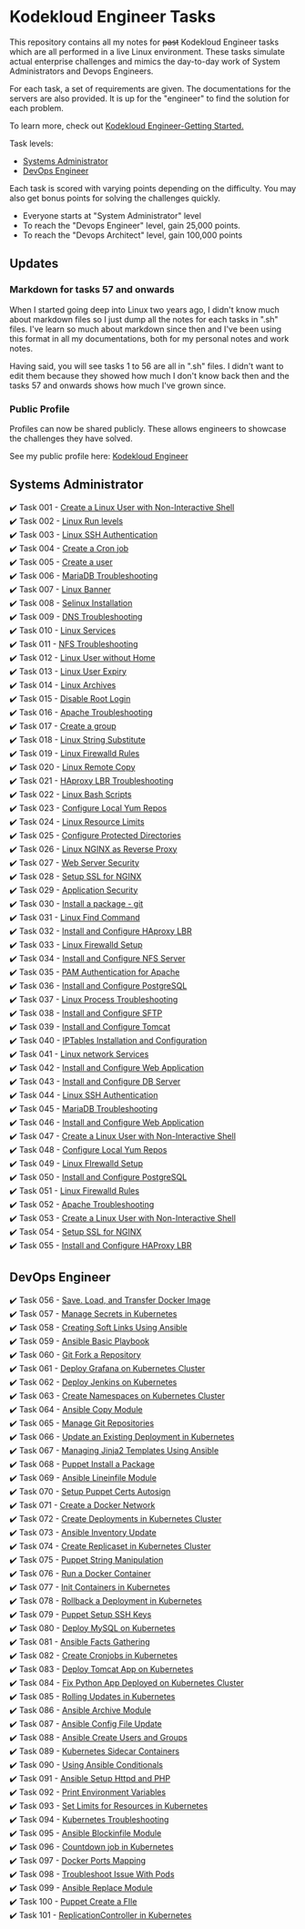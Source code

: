 
# Kodekloud Engineer Tasks #

This repository contains all my notes for ~~past~~ Kodekloud Engineer tasks which are all performed in a live Linux environment. These tasks simulate actual enterprise challenges and mimics the day-to-day work of System Administrators and Devops Engineers.

For each task, a set of requirements are given. The documentations for the servers are also provided. It is up for the "engineer" to find the solution for each problem. 

To learn more, check out [Kodekloud Engineer-Getting Started.](https://kodekloudhub.github.io/kodekloud-engineer/docs/getting-started)

Task levels:

- [Systems Administrator](#systems-administrator)
- [DevOps Engineer](#devops-engineer)

Each task is scored with varying points depending on the difficulty. You may also get bonus points for solving the challenges quickly.

- Everyone starts at "System Administrator" level
- To reach the "Devops Engineer" level, gain 25,000 points.
- To reach the "Devops Architect" level, gain 100,000 points

## Updates

### Markdown for tasks 57 and onwards

When I started going deep into Linux two years ago, I didn't know much about markdown files so I just dump all the notes for each tasks in ".sh" files. I've learn so much about markdown since then and I've been using this format in all my documentations, both for my personal notes and work notes.

Having said, you will see tasks 1 to 56 are all in ".sh" files. I didn't want to edit them because they showed how much I don't know back then and the tasks 57 and onwards shows how much I've grown since.

### Public Profile

Profiles can now be shared publicly. These allows engineers to showcase the challenges they have solved.

See my public profile here: [Kodekloud Engineer](https://kodekloud-engineer.com/#!/user_profile?uid=15930992248539436)  

## Systems Administrator ##

:heavy_check_mark: Task 001	- [Create a Linux User with Non-Interactive Shell](./Tasks_001-009/TASK_1-Create_a_Linux_user_with_non-interactive_shell.sh)  
:heavy_check_mark: Task 002	- [Linux Run levels](./Tasks_001-009/TASK_2-Linux_Run_Levels.sh)  
:heavy_check_mark: Task 003	- [Linux SSH Authentication](./Tasks_001-009/TASK_3-Linux_SSH_Authentication.sh)  
:heavy_check_mark: Task 004 	- [Create a Cron job](./Tasks_001-009/TASK_4-Create_a_Cron_Job.sh)  
:heavy_check_mark: Task 005 	- [Create a user](./Tasks_001-009/TASK_5-Create_a_User.sh)  
:heavy_check_mark: Task 006 	- [MariaDB Troubleshooting](./Tasks_001-009/TASK_6-MariaDB_Troubleshooting.sh)  
:heavy_check_mark: Task 007 	- [Linux Banner](./Tasks_001-009/TASK_7-Linux_Banner.sh)  
:heavy_check_mark: Task 008 	- [Selinux Installation](./Tasks_001-009/TASK_8-Selinux_installation.sh)  
:heavy_check_mark: Task 009  - [DNS Troubleshooting](./Tasks_001-009/TASK_9-DNS_Troubleshooting.sh)  
:heavy_check_mark: Task 010  - [Linux Services](./Tasks_10-020/TASK_10-Linux_Services.sh)  
:heavy_check_mark: Task 011  - [NFS Troubleshooting](./Tasks_10-020/TASK_11-NFS_Troubleshooting.sh)  
:heavy_check_mark: Task 012  - [Linux User without Home](./Tasks_10-020/TASK_12-Linux_User_Without_Home.sh)  
:heavy_check_mark: Task 013  - [Linux User Expiry](./Tasks_10-020/TASK_13-Linux_User_Expiry.sh)  
:heavy_check_mark: Task 014  - [Linux Archives](./Tasks_10-020/TASK_14-Linux_Archives.sh)  
:heavy_check_mark: Task 015  - [Disable Root Login](./Tasks_10-020/TASK_15-Disable_Root_Login.sh)  
:heavy_check_mark: Task 016  - [Apache Troubleshooting](./Tasks_10-020/TASK_16-Apache_Troubleshooting.sh)  
:heavy_check_mark: Task 017  - [Create a group](./Tasks_10-020/TASK_17-Create_a_group.sh)  
:heavy_check_mark: Task 018  - [Linux String Substitute](./Tasks_10-020/TASK_18-Linux_String_Substitute.sh)  
:heavy_check_mark: Task 019  - [Linux Firewalld Rules](./Tasks_10-020/TASK_19-Linux_Firewalld_Rules.sh)  
:heavy_check_mark: Task 020  - [Linux Remote Copy](./Tasks_10-020/TASK_20-Linux_Remote_Copy.sh)  
:heavy_check_mark: Task 021  - [HAproxy LBR Troubleshooting](./Tasks_021-030/TASK_21-Haproxy_LBR_Troubleshooting.sh)  
:heavy_check_mark: Task 022  - [Linux Bash Scripts](./Tasks_021-030/TASK_22-Linux_Bash_Scripts.sh)  
:heavy_check_mark: Task 023  - [Configure Local Yum Repos](./Tasks_021-030/TASK_23-Configure_Local_Yum_repos.sh)  
:heavy_check_mark: Task 024  - [Linux Resource Limits](./Tasks_021-030/TASK_24-Linux_Resource_Limits.sh)  
:heavy_check_mark: Task 025  - [Configure Protected Directories](./Tasks_021-030/TASK_25-Configure_protected_directories_in_Apache.sh)  
:heavy_check_mark: Task 026  - [Linux NGINX as Reverse Proxy](./Tasks_021-030/TASK_26-Linux_Nginx_as_Reverse_Proxy.sh)  
:heavy_check_mark: Task 027  - [Web Server Security](./Tasks_021-030/TASK_27-Web_Server_Security.sh)  
:heavy_check_mark: Task 028  - [Setup SSL for NGINX](./Tasks_021-030/TASK_28-Setup_SSL_for_Nginx.sh)  
:heavy_check_mark: Task 029  - [Application Security](./Tasks_021-030/TASK_29-Application_Security.sh)  
:heavy_check_mark: Task 030  - [Install a package - git](./Tasks_021-030/TASK_30-Install_a_package_-_vsftpd.sh)  
:heavy_check_mark: Task 031  - [Linux Find Command](./Tasks_031-040/TASK_31-Linux_Find_Command.sh)  
:heavy_check_mark: Task 032  - [Install and Configure HAproxy LBR](./Tasks_031-040/TASK_32-Install_and_Configure_HaProxy_LBR.sh)  
:heavy_check_mark: Task 033  - [Linux Firewalld Setup](./Tasks_031-040/TASK_33-Linux_Firewalld_Setup.sh)  
:heavy_check_mark: Task 034  - [Install and Configure NFS Server](./Tasks_031-040/TASK_34-Install_and_Configure_NFS_Server.sh)  
:heavy_check_mark: Task 035  - [PAM Authentication for Apache](./Tasks_031-040/TASK_35-PAM_Authentication_For_Apache.sh)  
:heavy_check_mark: Task 036  - [Install and Configure PostgreSQL](./Tasks_031-040/TASK_36-Install_and_Configure_PostgreSQL.sh)  
:heavy_check_mark: Task 037  - [Linux Process Troubleshooting](./Tasks_031-040/TASK_37-Linux_Process_Troubleshooting.sh)  
:heavy_check_mark: Task 038  - [Install and Configure SFTP](./Tasks_031-040/TASK_38-Install_And_Configure_SFTP.sh)  
:heavy_check_mark: Task 039  - [Install and Configure Tomcat](./Tasks_031-040/TASK_39-Install_and_Configure_Tomcat_Server.sh)  
:heavy_check_mark: Task 040  - [IPTables Installation and Configuration](./Tasks_031-040/TASK_40-IPtables_Installation_And_Configuration.sh)  
:heavy_check_mark: Task 041  - [Linux network Services](./Tasks_041-050/TASK_41-Linux_Network_Services.sh)  
:heavy_check_mark: Task 042  - [Install and Configure Web Application](./Tasks_041-050/TASK_42-Install_and_Configure_Web_Application.sh)  
:heavy_check_mark: Task 043  - [Install and Configure DB Server](./Tasks_041-050/TASK_43-Install_and_Configure_DB_Server.sh)  
:heavy_check_mark: Task 044  - [Linux SSH Authentication](./Tasks_041-050/TASK_44-Linux_SSH_Authentication.sh)  
:heavy_check_mark: Task 045  - [MariaDB Troubleshooting](./Tasks_041-050/TASK_45-MariaDB_Troubleshooting.sh)  
:heavy_check_mark: Task 046  - [Install and Configure Web Application](./Tasks_041-050/TASK_46-Install_and_Configure_Web_Application.sh)  
:heavy_check_mark: Task 047  - [Create a Linux User with Non-Interactive Shell](./Tasks_041-050/TASK_47-Create_a_Linux_User_with_non-interactive_shell.sh)  
:heavy_check_mark: Task 048  - [Configure Local Yum Repos](./Tasks_041-050/TASK_48-Configure_Local_Yum_repos.sh)  
:heavy_check_mark: Task 049  - [Linux FIrewalld Setup](./Tasks_041-050/TASK_49-Linux_Firewalld_Setup.sh)  
:heavy_check_mark: Task 050  - [Install and Configure PostgreSQL](./Tasks_041-050/TASK_50-Install_and_Configure_PostgreSQL.sh)  
:heavy_check_mark: Task 051  - [Linux Firewalld Rules](./Tasks_051-060/TASK_51-Linux_Firewalld_Rules.sh)  
:heavy_check_mark: Task 052  - [Apache Troubleshooting](./Tasks_051-060/TASK_52-Apache_Troubleshooting.sh)  
:heavy_check_mark: Task 053  - [Create a Linux User with Non-Interactive Shell](./Tasks_051-060/TASK_53-Create_a_Linux_User_with_non-interactive_shell.sh)  
:heavy_check_mark: Task 054  - [Setup SSL for NGINX](./Tasks_051-060/TASK_54-Setup_SSL_for_NGINX.sh)  
:heavy_check_mark: Task 055  - [Install and Configure HAProxy LBR](./Tasks_051-060/TASK_55-Install_and_Configure_HAProxy_LBR.sh)  

## DevOps Engineer 

:heavy_check_mark: Task 056  - [Save. Load, and Transfer Docker Image](./Tasks_051-060/TASK_56-Save-load-transfer-Docker-image.sh)  
:heavy_check_mark: Task 057  - [Manage Secrets in Kubernetes](./Tasks_051-060/TASK_57-Manage_secrets_in_Kubernetes.md)  
:heavy_check_mark: Task 058  - [Creating Soft Links Using Ansible](./Tasks_051-060/TASK_58-Creating_softlinks_using_Ansible.md)  
:heavy_check_mark: Task 059  - [Ansible Basic Playbook](./Tasks_051-060/TASK_59-Ansible_Basic_Playbook.md)   
:heavy_check_mark: Task 060  - [Git Fork a Repository](./Tasks_051-060/TASK_60-Git_Fork_a_Repository.md)  
:heavy_check_mark: Task 061  - [Deploy Grafana on Kubernetes Cluster](./Tasks_061-070/TASK_61-Deploy_Grafana_on_Kubernetes.md)   
:heavy_check_mark: Task 062  - [Deploy Jenkins on Kubernetes](./Tasks_061-070/TASK_62-Deploy_Jenkins_on_Kubernetes.md)  
:heavy_check_mark: Task 063  - [Create Namespaces on Kubernetes Cluster](./Tasks_061-070/TASK_63-Create_Namespaces_in_Kubernetes.md)   
:heavy_check_mark: Task 064  - [Ansible Copy Module](./Tasks_061-070/TASK_64-Ansible_Copy_Module.md)   
:heavy_check_mark: Task 065  -  [Manage Git Repositories](./Tasks_061-070/TASK_65-Manage_Git_repositories.md)   
:heavy_check_mark: Task 066  -  [Update an Existing Deployment in Kubernetes](./Tasks_061-070/TASK_66_Update_existing_Deployment_in_Kubernetes.md)   
:heavy_check_mark: Task 067  -  [Managing Jinja2 Templates Using Ansible](./Tasks_061-070/TASK_67_Managing_Jinja2_Templates.md)  
:heavy_check_mark: Task 068  -  [Puppet Install a Package](./Tasks_061-070/TASK_68_Puppet-Install_a_Package.md)   
:heavy_check_mark: Task 069  -  [Ansible Lineinfile Module](./Tasks_061-070/TASK_69-Ansible_Lineinfile_Module.md)   
:heavy_check_mark: Task 070  -  [Setup Puppet Certs Autosign](./Tasks_061-070/TASK_70-Setup_Puppet_Certs_Autosign.md)   
:heavy_check_mark: Task 071  -  [Create a Docker Network](./Tasks_071-080/TASK_71-Create_a_Docker_Network.md)   
:heavy_check_mark: Task 072  -  [Create Deployments in Kubernetes Cluster](./Tasks_071-080/TASK_72-Create_Deployments_in_Kubernetes_Cluster.md)   
:heavy_check_mark: Task 073  -  [Ansible Inventory Update](./Tasks_071-080/TASK_73-Ansible_Inventory_Update.md)     
:heavy_check_mark: Task 074  -  [Create Replicaset in Kubernetes Cluster](./Tasks_071-080/TASK_74-Create_Replicaset_in_Kubernetes_Cluster.md)   
:heavy_check_mark: Task 075  -  [Puppet String Manipulation](./Tasks_071-080/TASK_75-Puppet_String_Manipulation.md)    
:heavy_check_mark: Task 076  -  [Run a Docker Container](./Tasks_071-080/TASK_76-Run_a_Docker_Container.md)    
:heavy_check_mark: Task 077  -  [Init Containers in Kubernetes](./Tasks_071-080/TASK_77-Init_containers_in_Kubernetes.md)  
:heavy_check_mark: Task 078  -  [Rollback a Deployment in Kubernetes](./Tasks_071-080/TASK_78-Rollback_deployment_in_Kubernetes.md)   
:heavy_check_mark: Task 079  -  [Puppet Setup SSH Keys](./Tasks_071-080/TASK_79-Puppet_Setup_SSH_Keys.md)    
:heavy_check_mark: Task 080  -  [Deploy MySQL on Kubernetes](./Tasks_071-080/TASK_80-Deploy_MySQL_on_Kubernetes.md)  
:heavy_check_mark: Task 081  -  [Ansible Facts Gathering](./Tasks_081-090/TASK_81_Ansible_Facts_Gathering.md)   
:heavy_check_mark: Task 082  -  [Create Cronjobs in Kubernetes](./Tasks_081-090/TASK_82_Create_Cronjobs_in_Kubernetes.md)   
:heavy_check_mark: Task 083  -  [Deploy Tomcat App on Kubernetes](./Tasks_081-090/TASK_83_Deploy_Tomcat_on_Kubernetes.md)   
:heavy_check_mark: Task 084  -  [Fix Python App Deployed on Kubernetes Cluster](./Tasks_081-090/TASK_84_Fix_Python_App.md)   
:heavy_check_mark: Task 085  -  [Rolling Updates in Kubernetes](./Tasks_081-090/TASK_85_Rolling_Updates_in_Kubernetes.md)   
:heavy_check_mark: Task 086  -  [Ansible Archive Module](./Tasks_081-090/TASK_86_Ansible_Archive_Module.md)     
:heavy_check_mark: Task 087  -  [Ansible Config File Update](./Tasks_081-090/TASK_87_Ansible_Config_File_Update.md)   
:heavy_check_mark: Task 088  -  [Ansible Create Users and Groups](./Tasks_081-090/TASK_88_Ansible_Create_Users_and_Groups.md)    
:heavy_check_mark: Task 089  -  [Kubernetes Sidecar Containers](./Tasks_081-090/TASK_89_Kubernetes_Sidecar_Containers.md)   
:heavy_check_mark: Task 090  -  [Using Ansible Conditionals](./Tasks_081-090/TASK_90_Using_Ansible_Conditionals.md)   
:heavy_check_mark: Task 091  -  [Ansible Setup Httpd and PHP](./Tasks_091-100/TASK_91_Ansible_Setup_HTTPD_and_PHP.md)	  
:heavy_check_mark: Task 092  -  [Print Environment Variables](./Tasks_091-100/TASK_92_Print_Environment_Variables.md)  
:heavy_check_mark: Task 093  -  [Set Limits for Resources in Kubernetes](./Tasks_091-100/TASK_93_Set_Limits_for_Resources.md)    
:heavy_check_mark: Task 094  -  [Kubernetes Troubleshooting](./Tasks_091-100/TASK_94_Kubernetes_Troubleshooting.md)   
:heavy_check_mark: Task 095  -  [Ansible Blockinfile Module](./Tasks_091-100/TASK_95_Ansible_Blockinfile_module.md)   
:heavy_check_mark: Task 096  -  [Countdown job in Kubernetes](./Tasks_091-100/TASK_96_Countdown_job_in_Kubernetes.md)   
:heavy_check_mark: Task 097  -  [Docker Ports Mapping](./Tasks_091-100/TASK_97_Docker_Ports_Mapping.md)   
:heavy_check_mark: Task 098  -  [Troubleshoot Issue With Pods](./Tasks_091-100/TASK_98_Troubleshoot_issue_with_Pods.md)   
:heavy_check_mark: Task 099  -  [Ansible Replace Module](./Tasks_091-100/TASK_99_Ansible_Replace_Module.md)   
:heavy_check_mark: Task 100  -  [Puppet Create a FIle](./Tasks_091-100/TASK_100_Puppet_Create_File.md)     
:heavy_check_mark: Task 101  -  [ReplicationController in Kubernetes](./Tasks_101-110/TASK_101_Replication_Controller_in_Kubernetes.md)   

<!-- :heavy_check_mark: Task 102  -   -->
<!-- :heavy_check_mark: Task 103  -   -->
<!-- :heavy_check_mark: Task 104  -   -->
<!-- :heavy_check_mark: Task 105  -   -->
<!-- :heavy_check_mark: Task 106  -   -->
<!-- :heavy_check_mark: Task 107  -   -->
<!-- :heavy_check_mark: Task 108  -   -->
<!-- :heavy_check_mark: Task 109  -   -->
<!-- :heavy_check_mark: Task 110  -   -->
<!-- :heavy_check_mark: Task 111  -   -->
<!-- :heavy_check_mark: Task 112  -   -->
<!-- :heavy_check_mark: Task 113  -   -->
<!-- :heavy_check_mark: Task 114  -   -->
<!-- :heavy_check_mark: Task 115  -   -->
<!-- :heavy_check_mark: Task 116  -   -->
<!-- :heavy_check_mark: Task 117  -   -->
<!-- :heavy_check_mark: Task 118  -   -->
<!-- :heavy_check_mark: Task 119  -   -->
<!-- :heavy_check_mark: Task 120  -   -->
<!-- :heavy_check_mark: Task 121  -   -->
<!-- :heavy_check_mark: Task 122  -   -->
<!-- :heavy_check_mark: Task 123  -   -->
<!-- :heavy_check_mark: Task 124  -   -->
<!-- :heavy_check_mark: Task 125  -   -->
<!-- :heavy_check_mark: Task 126  -   -->
<!-- :heavy_check_mark: Task 127  -   -->
<!-- :heavy_check_mark: Task 128  -   -->
<!-- :heavy_check_mark: Task 129  -   -->

